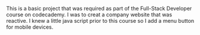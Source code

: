 This is a basic project that was required as part of the Full-Stack Developer course on codecademy.
I was to creat a company website that was reactive. I knew a little java script prior to this course so I add a menu button for mobile devices.
